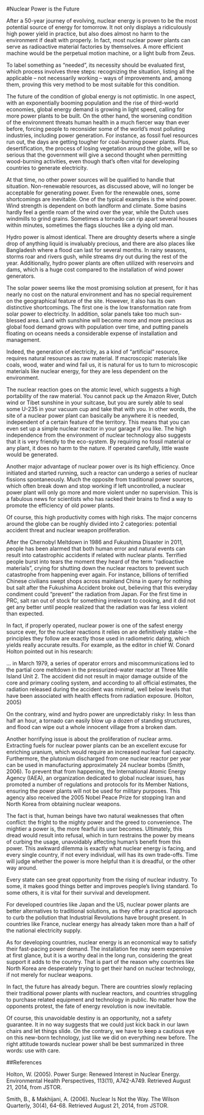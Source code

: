 #Nuclear Power is the Future

After a 50-year journey of evolving, nuclear energy is proven to be the most potential source of energy for tomorrow. It not only displays a ridiculously high power yield in practice, but also does almost no harm to the environment if dealt with properly. In fact, most nuclear power plants can serve as radioactive material factories by themselves. A more efficient machine would be the perpetual motion machine, or a light bulb from Zeus.

To label something as “needed”, its necessity should be evaluated first, which process involves three steps: recognizing the situation, listing all the applicable – not necessarily working – ways of improvements and, among them, proving this very method to be most suitable for this condition.

The future of the condition of global energy is not optimistic. In one aspect, with an exponentially booming population and the rise of third-world economies, global energy demand is growing in light speed, calling for more power plants to be built. On the other hand, the worsening condition of the environment threats human health in a much fiercer way than ever before, forcing people to reconsider some of the world’s most polluting industries, including power generation. For instance, as fossil fuel resources run out, the days are getting tougher for coal-burning power plants. Plus, desertification, the process of losing vegetation around the globe, will be so serious that the government will give a second thought when permitting wood-burning activities, even though that’s often vital for developing countries to generate electricity.

At that time, no other power sources will be qualified to handle that situation. Non-renewable resources, as discussed above, will no longer be acceptable for generating power. Even for the renewable ones, some shortcomings are inevitable. One of the typical examples is the wind power. Wind strength is dependent on both landform and climate. Some basins hardly feel a gentle roam of the wind over the year, while the Dutch uses windmills to grind grains. Sometimes a tornado can rip apart several houses within minutes, sometimes the flags slouches like a dying old man.

Hydro power is almost identical. There are droughty deserts where a single drop of anything liquid is invaluably precious, and there are also places like Bangladesh where a flood can last for several months. In rainy seasons, storms roar and rivers gush, while streams dry out during the rest of the year. Additionally, hydro power plants are often utilized with reservoirs and dams, which is a huge cost compared to the installation of wind power generators.

The solar power seems like the most promising solution at present, for it has nearly no cost on the natural environment and has no special requirement on the geographical feature of the site. However, it also has its own distinctive shortcomings. The first one is the low transformation rate from solar power to electricity. In addition, solar panels take too much sun-blessed area. Land with sunshine will become more and more precious as global food demand grows with population over time, and putting panels floating on oceans needs a considerable expense of installation and management.

Indeed, the generation of electricity, as a kind of “artificial” resource, requires natural resources as raw material. If macroscopic materials like coals, wood, water and wind fail us, it is natural for us to turn to microscopic materials like nuclear energy, for they are less dependent on the environment.

The nuclear reaction goes on the atomic level, which suggests a high portability of the raw material. You cannot pack up the Amazon River, Dutch wind or Tibet sunshine in your suitcase, but you are surely able to seal some U-235 in your vacuum cup and take that with you. In other words, the site of a nuclear power plant can basically be anywhere it is needed, independent of a certain feature of the territory. This means that you can even set up a simple nuclear reactor in your garage if you like. The high independence from the environment of nuclear technology also suggests that it is very friendly to the eco-system. By requiring no fossil material or any plant, it does no harm to the nature. If operated carefully, little waste would be generated. 

Another major advantage of nuclear power over is its high efficiency. Once initiated and started running, such a reactor can undergo a series of nuclear fissions spontaneously. Much the opposite from traditional power sources, which often break down and stop working if left uncontrolled, a nuclear power plant will only go more and more violent under no supervision. This is a fabulous news for scientists who has racked their brains to find a way to promote the efficiency of old power plants.

Of course, this high productivity comes with high risks. The major concerns around the globe can be roughly divided into 2 categories: potential accident threat and nuclear weapon proliferation.

After the Chernobyl Meltdown in 1986 and Fukushima Disaster in 2011, people has been alarmed that both human error and natural events can result into catastrophic accidents if related with nuclear plants. Terrified people burst into tears the moment they heard of the term “radioactive materials”, crying for shutting down the nuclear reactors to prevent such catastrophe from happening ever again. For instance, billions of terrified Chinese civilians swept shops across mainland China in query for nothing but salt after the Fukushima Accident broke out, believing that this everyday condiment could “prevent” the radiation from Japan. For the first time in PRC, salt ran out of stock for something irrelevant to cooking, and it did not get any better until people realized that the radiation was far less violent than expected. 

In fact, if properly operated, nuclear power is one of the safest energy source ever, for the nuclear reactions it relies on are definitively stable – the principles they follow are exactly those used in radiometric dating, which yields really accurate results. For example, as the editor in chief W. Conard Holton pointed out in his research:

… in March 1979, a series of operator errors and miscommunications led to the partial core meltdown in the pressurized-water reactor at Three Mile Island Unit 2. The accident did not result in major damage outside of the core and primary cooling system, and according to all official estimates, the radiation released during the accident was minimal, well below levels that have been associated with health effects from radiation exposure. (Holton, 2005)

On the contrary, wind and hydro power are unpredictably risky: In less than half an hour, a tornado can easily blow up a dozen of standing structures, and flood can wipe out a whole innocent village from a broken dam.

Another horrifying issue is about the proliferation of nuclear arms. Extracting fuels for nuclear power plants can be an excellent excuse for enriching uranium, which would require an increased nuclear fuel capacity. Furthermore, the plutonium discharged from one nuclear reactor per year can be used in manufacturing approximately 24 nuclear bombs (Smith, 2006). To prevent that from happening, the International Atomic Energy Agency (IAEA), an organization dedicated to global nuclear issues, has promoted a number of regulations and protocols for its Member Nations, ensuring the power plants will not be used for military purposes. This agency also received the 2005 Nobel Peace Prize for stopping Iran and North Korea from obtaining nuclear weapons.

The fact is that, human beings have two natural weaknesses that often conflict: the fright to the mighty power and the greed to convenience. The mightier a power is, the more fearful its user becomes. Ultimately, this dread would result into refusal, which in turn restrains the power by means of curbing the usage, unavoidably affecting human’s benefit from this power. This awkward dilemma is exactly what nuclear energy is facing, and every single country, if not every individual, will has its own trade-offs. Time will judge whether the power is more helpful than it is dreadful, or the other way around.

Every state can see great opportunity from the rising of nuclear industry. To some, it makes good things better and improves people’s living standard. To some others, it is vital for their survival and development.

For developed countries like Japan and the US, nuclear power plants are better alternatives to traditional solutions, as they offer a practical approach to curb the pollution that Industrial Revolutions have brought present. In countries like France, nuclear energy has already taken more than a half of the national electricity supply.

As for developing countries, nuclear energy is an economical way to satisfy their fast-pacing power demand. The installation fee may seem expensive at first glance, but it is a worthy deal in the long run, considering the great support it adds to the country. That is part of the reason why countries like North Korea are desperately trying to get their hand on nuclear technology, if not merely for nuclear weapons.

In fact, the future has already begun. There are countries slowly replacing their traditional power plants with nuclear reactors, and countries struggling to purchase related equipment and technology in public. No matter how the opponents protest, the fate of energy revolution is now inevitable.

Of course, this unavoidable destiny is an opportunity, not a safety guarantee. It in no way suggests that we could just kick back in our lawn chairs and let things slide. On the contrary, we have to keep a cautious eye on this new-born technology, just like we did on everything new before. The right attitude towards nuclear power shall be best summarized in three words: use with care.

##References

Holton, W. (2005). Power Surge: Renewed Interest in Nuclear Energy. Environmental Health Perspectives, 113(11), A742-A749. Retrieved August 21, 2014, from JSTOR.

Smith, B., & Makhijani, A. (2006). Nuclear Is Not the Way. The Wilson Quarterly, 30(4), 64-68. Retrieved August 21, 2014, from JSTOR.

